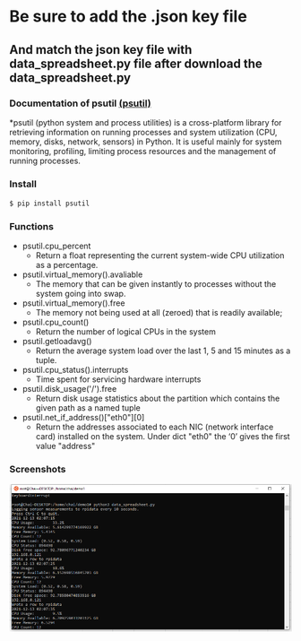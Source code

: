 # Be sure to add the .json key file 
## And match the json key file with data_spreadsheet.py file after download the data_spreadsheet.py
### Documentation of psutil [(psutil)](https://psutil.readthedocs.io/en/latest/)

*psutil (python system and process utilities) is a cross-platform library for retrieving information on running processes and system utilization (CPU, memory, disks, network, sensors) in Python. It is useful mainly for system monitoring, profiling, limiting process resources and the management of running processes. 

### Install
```sh
$ pip install psutil
```

### Functions

* psutil.cpu_percent
    * Return a float representing the current system-wide CPU utilization as a percentage.
* psutil.virtual_memory().avaliable
    * The memory that can be given instantly to processes without the system going into swap.
* psutil.virtual_memory().free
    * The memory not being used at all (zeroed) that is readily available;
* psutil.cpu_count()
    * Return the number of logical CPUs in the system
* psutil.getloadavg()
    * Return the average system load over the last 1, 5 and 15 minutes as a tuple.
* psutil.cpu_status().interrupts
    * Time spent for servicing hardware interrupts
* psutil.disk_usage('/').free
    * Return disk usage statistics about the partition which contains the given path as a named tuple
* psutil.net_if_address()["eth0"][0]
    * Return the addresses associated to each NIC (network interface card) installed on the system. Under dict "eth0" the ‘0’ gives the first value "address" 

### Screenshots

![Ubuntu Screenshot](Ubuntu.png)
